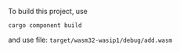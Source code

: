 To build this project, use
```
cargo component build
```

and use file: `target/wasm32-wasip1/debug/add.wasm`
